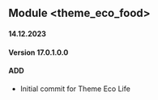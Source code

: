 ## Module <theme_eco_food>

#### 14.12.2023
#### Version 17.0.1.0.0
#### ADD
- Initial commit for Theme Eco Life